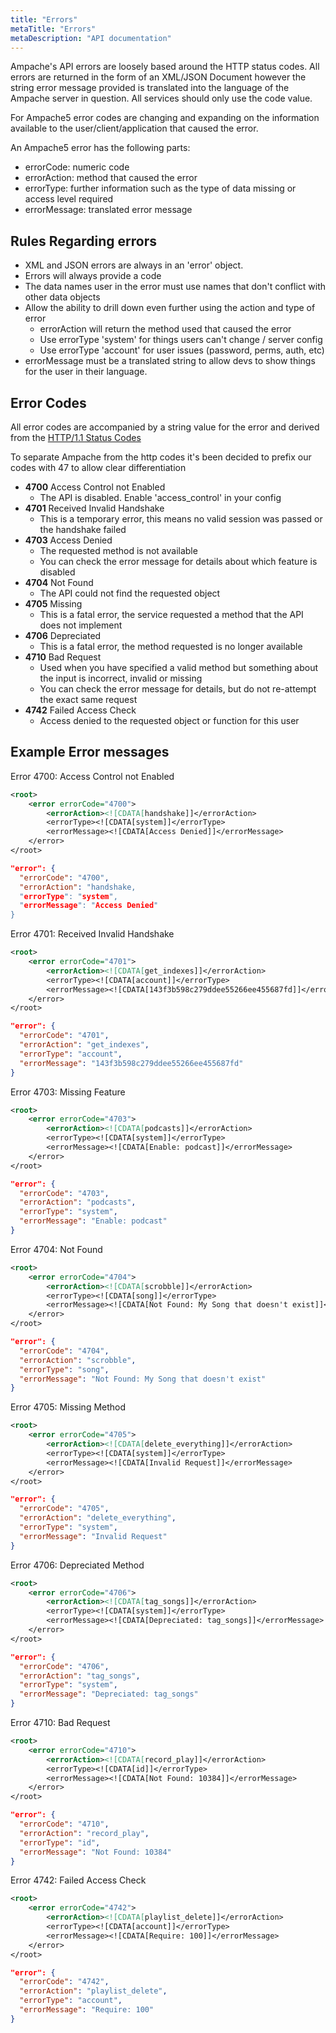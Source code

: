 ```yaml
---
title: "Errors"
metaTitle: "Errors"
metaDescription: "API documentation"
---
```


Ampache's API errors are loosely based around the HTTP status codes. All errors are returned in the form of an XML/JSON Document however the string error message provided is translated into the language of the Ampache server in question. All services should only use the code value.

For Ampache5 error codes are changing and expanding on the information available to the user/client/application that caused the error.

An Ampache5 error has the following parts:

* errorCode: numeric code
* errorAction: method that caused the error
* errorType: further information such as the type of data missing or access level required
* errorMessage: translated error message

## Rules Regarding errors

* XML and JSON errors are always in an 'error' object.
* Errors will always provide a code
* The data names user in the error must use names that don't conflict with other data objects
* Allow the ability to drill down even further using the action and type of error
  * errorAction will return the method used that caused the error
  * Use errorType 'system' for things users can't change / server config
  * Use errorType 'account' for user issues (password, perms, auth, etc)
* errorMessage must be a translated string to allow devs to show things for the user in their language.

## Error Codes

All error codes are accompanied by a string value for the error and derived from the [HTTP/1.1 Status Codes](http://www.w3.org/Protocols/rfc2616/rfc2616-sec10.html)

To separate Ampache from the http codes it's been decided to prefix our codes with 47 to allow clear differentiation

* **4700** Access Control not Enabled
  * The API is disabled. Enable 'access_control' in your config
* **4701** Received Invalid Handshake
  * This is a temporary error, this means no valid session was passed or the handshake failed
* **4703** Access Denied
  * The requested method is not available
  * You can check the error message for details about which feature is disabled
* **4704** Not Found
  * The API could not find the requested object
* **4705** Missing
  * This is a fatal error, the service requested a method that the API does not implement
* **4706** Depreciated
  * This is a fatal error, the method requested is no longer available
* **4710** Bad Request
  * Used when you have specified a valid method but something about the input is incorrect, invalid or missing
  * You can check the error message for details, but do not re-attempt the exact same request
* **4742** Failed Access Check
  * Access denied to the requested object or function for this user

## Example Error messages

Error 4700: Access Control not Enabled

```XML
<root>
    <error errorCode="4700">
        <errorAction><![CDATA[handshake]]</errorAction>
        <errorType><![CDATA[system]]</errorType>
        <errorMessage><![CDATA[Access Denied]]</errorMessage>
    </error>
</root>
```

```JSON
"error": {
  "errorCode": "4700",
  "errorAction": "handshake,
  "errorType": "system",
  "errorMessage": "Access Denied"
}
```

Error 4701: Received Invalid Handshake

```XML
<root>
    <error errorCode="4701">
        <errorAction><![CDATA[get_indexes]]</errorAction>
        <errorType><![CDATA[account]]</errorType>
        <errorMessage><![CDATA[143f3b598c279ddee55266ee455687fd]]</errorMessage>
    </error>
</root>
```

```JSON
"error": {
  "errorCode": "4701",
  "errorAction": "get_indexes",
  "errorType": "account",
  "errorMessage": "143f3b598c279ddee55266ee455687fd"
}
```

Error 4703: Missing Feature

```XML
<root>
    <error errorCode="4703">
        <errorAction><![CDATA[podcasts]]</errorAction>
        <errorType><![CDATA[system]]</errorType>
        <errorMessage><![CDATA[Enable: podcast]]</errorMessage>
    </error>
</root>
```

```JSON
"error": {
  "errorCode": "4703",
  "errorAction": "podcasts",
  "errorType": "system",
  "errorMessage": "Enable: podcast"
}
```

Error 4704: Not Found

```XML
<root>
    <error errorCode="4704">
        <errorAction><![CDATA[scrobble]]</errorAction>
        <errorType><![CDATA[song]]</errorType>
        <errorMessage><![CDATA[Not Found: My Song that doesn't exist]]</errorMessage>
    </error>
</root>
```

```JSON
"error": {
  "errorCode": "4704",
  "errorAction": "scrobble",
  "errorType": "song",
  "errorMessage": "Not Found: My Song that doesn't exist"
}
```

Error 4705: Missing Method

```XML
<root>
    <error errorCode="4705">
        <errorAction><![CDATA[delete_everything]]</errorAction>
        <errorType><![CDATA[system]]</errorType>
        <errorMessage><![CDATA[Invalid Request]]</errorMessage>
    </error>
</root>
```

```JSON
"error": {
  "errorCode": "4705",
  "errorAction": "delete_everything",
  "errorType": "system",
  "errorMessage": "Invalid Request"
}
```

Error 4706: Depreciated Method

```XML
<root>
    <error errorCode="4706">
        <errorAction><![CDATA[tag_songs]]</errorAction>
        <errorType><![CDATA[system]]</errorType>
        <errorMessage><![CDATA[Depreciated: tag_songs]]</errorMessage>
    </error>
</root>
```

```JSON
"error": {
  "errorCode": "4706",
  "errorAction": "tag_songs",
  "errorType": "system",
  "errorMessage": "Depreciated: tag_songs"
}
```

Error 4710: Bad Request

```XML
<root>
    <error errorCode="4710">
        <errorAction><![CDATA[record_play]]</errorAction>
        <errorType><![CDATA[id]]</errorType>
        <errorMessage><![CDATA[Not Found: 10384]]</errorMessage>
    </error>
</root>
```

```JSON
"error": {
  "errorCode": "4710",
  "errorAction": "record_play",
  "errorType": "id",
  "errorMessage": "Not Found: 10384"
}
```

Error 4742: Failed Access Check

```XML
<root>
    <error errorCode="4742">
        <errorAction><![CDATA[playlist_delete]]</errorAction>
        <errorType><![CDATA[account]]</errorType>
        <errorMessage><![CDATA[Require: 100]]</errorMessage>
    </error>
</root>
```

```JSON
"error": {
  "errorCode": "4742",
  "errorAction": "playlist_delete",
  "errorType": "account",
  "errorMessage": "Require: 100"
}
```
